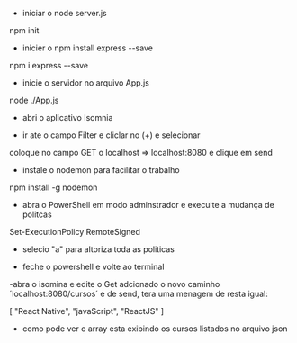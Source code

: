 - iniciar o node server.js

npm init

- inicier o npm install express --save

npm i express --save

- inicie o servidor no arquivo App.js

node ./App.js

- abri o aplicativo Isomnia

- ir ate o campo Filter e cliclar no (+) e selecionar

coloque no campo GET o localhost => localhost:8080 e clique em send

- instale o nodemon para facilitar o trabalho 

npm install -g nodemon 

- abra o PowerShell em modo adminstrador e execulte a mudança de politcas

Set-ExecutionPolicy RemoteSigned

- selecio "a" para altoriza toda as politicas

- feche o powershell e volte ao terminal

-abra o isomina e edite o Get adcionado o novo caminho ´localhost:8080/cursos´ e de send, tera uma menagem de resta igual: 

[
	"React Native",
	"javaScript",
	"ReactJS"
]

- como pode ver o array esta exibindo os cursos listados no arquivo json

